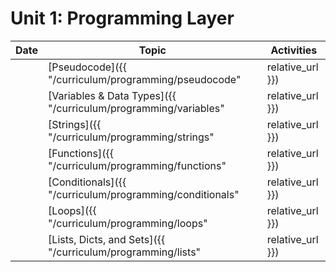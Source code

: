 # Unit 1: Programming Layer

| **Date** | **Topic**                                                                                        | **Activities** |
|----------|--------------------------------------------------------------------------------------------------|----------------|
|          | [Pseudocode]({{ "/curriculum/programming/pseudocode" | relative_url }})                          |                |
|          | [Variables & Data Types]({{ "/curriculum/programming/variables" | relative_url }})               |                |
|          | [Strings]({{ "/curriculum/programming/strings" | relative_url }})                                |                |
|          | [Functions]({{ "/curriculum/programming/functions" | relative_url }})                            |                |
|          | [Conditionals]({{ "/curriculum/programming/conditionals" | relative_url }})                      |                |
|          | [Loops]({{ "/curriculum/programming/loops" | relative_url }})                                    |                |
|          | [Lists, Dicts, and Sets]({{ "/curriculum/programming/lists" | relative_url }})                   |                |
